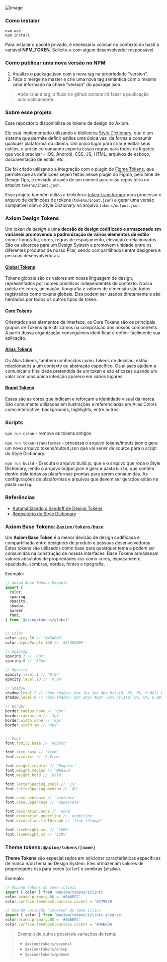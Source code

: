 
![image](https://user-images.githubusercontent.com/9949206/180495595-4c9d4b6a-642d-459f-9361-fd0f4d200658.png)

### Como instalar
```
nvm use
npm install
```
Para instalar o pacote privado, é necessário colocar no contexto do bash a variável **NPM_TOKEN**. Solicite-a com algum desenvolvedor responsável.

### Como publicar uma nova versão no NPM
1. Atualize o package.json com a nova tag na propriedade "version".
2. Faça o merge na master e crie uma nova tag semântica com o mesmo valor informado na chave "version" do package.json. 

>Após criar a tag, o fluxo no github actions irá fazer a publicação automaticamente.


### Sobre esse projeto
Esse repositório disponibiliza os tokens de design do Axiom.

Ele está implementado utilizando a biblioteca [Style Dictionary](https://amzn.github.io/style-dictionary), que é um sistema que permite definir estilos uma única vez, de forma a consumir qualquer plataforma ou idioma. Um único lugar para criar e editar seus estilos, e um único comando exporta essas regras para todos os lugares que você precisar - iOS, Android, CSS, JS, HTML, arquivos de esboço, documentação de estilo, etc.

Ele foi criado utilizando a integração com o plugin do [Figma Tokens](https://www.figmatokens.com/), que permite que as definições sejam feitas nesse plugin do Figma, pelo time de Design Ops, e enviado através de um commit para esse repositório no arquivo `tokens/input.json`.

Esse projeto também utiliza a biblioteca [token-transformer](https://www.npmjs.com/package/token-transformer) para processar o arquivo de definições de tokens (`tokens/input.json`) e gerar uma versão compatível com o Style Dictionary no arquivo `tokens/output.json`

### **Axiom Design Tokens**
Um *token de design* é uma **decsão de design codificado e armazenado em variáveis promovendo a padronização de vários elementos de estilo** como: tipografia, cores, regras de espaçamento, elevação e relacionados. São os alicerces para um Design System e promovem unidade entre os diferentes produtos de nosso Pilar, sendo compartilhados entre designers e pessoas desenvolvedoras.

#### [Global Tokens](https://www.figma.com/file/RbSJs5TvWqiQVxij5iDaiU/Axiom---Estudos?node-id=6888%3A18918)
Tokens globais são os valores em nossa linguagem de design, representados por nomes primitivos independentes de contexto. Nossa paleta de cores, animação, tipografia e valores de dimensão são todos registrados como tokens globais. Eles podem ser usados ​​diretamente e são herdados por todos os outros tipos de token.

#### [Core Tokens](https://www.figma.com/file/RbSJs5TvWqiQVxij5iDaiU/Axiom---Estudos?node-id=6972%3A10821)
Orientados aos elementos da interface, os Core Tokens são os principais grupos de Tokens que utilizamos na composição dos nossos components. A partir dessa organização conseguimos identificar e definir facilmente sua aplicação.

#### [Alias Tokens](https://www.figma.com/file/RbSJs5TvWqiQVxij5iDaiU/Axiom---Estudos?node-id=6977%3A10888)
Os Alias tokens, também conhecidos como Tokens de decisão, estão relacionados a um contexto ou abstração específico. Os aliases ajudam a comunicar a finalidade pretendida de um token e são eficazes quando um valor com uma única intenção aparece em vários lugares.

#### [Brand Tokens](https://www.figma.com/file/RbSJs5TvWqiQVxij5iDaiU/Axiom---Estudos?node-id=6988%3A15276)
Essas são as cores que indicam e reforçam a identidade visual da marca. São comumente utilizadas em ilustrações e referenciadas em Alias Colors como interactive, backgrounds, highlights, entre outros.

### Scripts

`npm run clean` - remove os tokens antigos

`npm run token-transformer` -  processa o arquivo tokens/inputs.json e gera um novo arquivo tokens/output.json que vai servir de source para o script do Style Dictionary.

`npm run build` -  Executa o arquivo build.js, que é o arquivo que roda o Style Dictionary, lendo o arquivo output.json e gera a pasta `build`, que contém dentro dela todas as plataformas prontas para serem consumidas.
As configurações de plataformas e arquivos que devem ser gerados estão na pasta `config`.


### Referências
- [Automatizando o handoff de Design Tokens](https://dsvault.io/automatizando-handoff-design-tokens/#nao-sofra)
- [Repositório do Style Dictionary](https://github.com/amzn/style-dictionary)


### Axiom Base Tokens: `@axiom/tokens/base` 

Um **Axiom Base Token** é a menor decisão de design codificada e compartilhada entre designers de produto e pessoas desenvolvedoras. Estes tokens são utilizados como base para quaisquer tema e podem ser consumidas na construção de nossas interfaces.
Base Tokens armazenam valores absolutos de propriedades css como cores, espaçamento, opacidade, sombras, bordas, fontes e tipografia. 

Exemplo:
```ts
// Axiom Base Tokens Example
import {
  color,
  spacing,
  opacity,
  shadow,
  border,
  font,
} from '@axiom/tokens/global'


// Color
color.grey.50 // '#4D4D4D'
color.alphaPurple.160 // '#8140D80F'

// Spacing
spacing.2 // '8px'
spacing.8 // '32px'

// Opacity
opacity.level.1 // '0.04'
opacity.level.10 // '0.96'

// Shadow
shadow.level.2 // 'box-shadow: 0px 2px 2px 0px hsla(0, 0%, 0%, 0.08); box-shadow: 0px 0px 2px 0px hsla(0, 0%, 0%, 0.04);'
shadow.level.6 // 'box-shadow: 0px 24px 48px -8px hsla(0, 0%, 0%, 0.09); box-shadow: 0px 48px 64px -24px hsla(0, 0%, 0%, 0.09);'

// Border
border.radius.none // '0px'
border.radius.sm // '1px'
border.width.none // '0px'
border.width.sm // '4px'


// Font
font.family.base // 'Roboto'

font.size.base // '1rem'
font.size.xxl // '2.5rem'

font.weight.regular // 'Regular'
font.weight.medium // 'Medium'
font.weight.bold // 'Bold'

font.letterSpacing.small // '1%'
font.letterSpacing.medium // '4%'

font.case.sentence // 'sentence'
font.case.uppercase // 'uppercase'

font.decoration.none // 'none'
font.decoration.underline // 'underline'
font.decoration.linThrough // 'line-through'

font.lineHeight.xxs // '100%'
font.lineHeight.sm // '128%'
```


### Theme tokens: `@axiom/tokens/[name]`

**Theme Tokens** são especializados em adicionar características específicas de marca e/ou tema ao Design System. Eles armazenam valores de propriedades css para cores (`color`) e sombras (`shadow`).

Exemplo:
```ts
// Usando tokens do tema iclinic
import { color } from '@axiom/tokens/iclinic'
color.brand.primary.80 = '#046EEC'
color.surface.feedback.success.accent = '#379539'

// Usando variação "inverse" do tema iclinc
import { color } from '@axiom/tokens/iclinic-inverse'
color.brand.primary.80 = '#046EEC'
color.surface.feedback.success.accent = '#DAECDA'
```

> Exemplo de outras possíveis variações de tema:
> - `@axiom/tokens/sazonal`
> - `@axiom/tokens/shosp`
> - `@axiom/tokens/pebmed`
